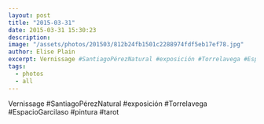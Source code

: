 ```yaml
---
layout: post
title: "2015-03-31"
date: 2015-03-31 15:30:23
description: 
image: "/assets/photos/201503/812b24fb1501c2288974fdf5eb17ef78.jpg"
author: Elise Plain
excerpt: Vernissage #SantiagoPérezNatural #exposición #Torrelavega #EspacioGarcilaso #pintura #tarot
tags: 
  - photos
  - all
---
```


Vernissage #SantiagoPérezNatural #exposición #Torrelavega #EspacioGarcilaso #pintura #tarot
<p></p>
